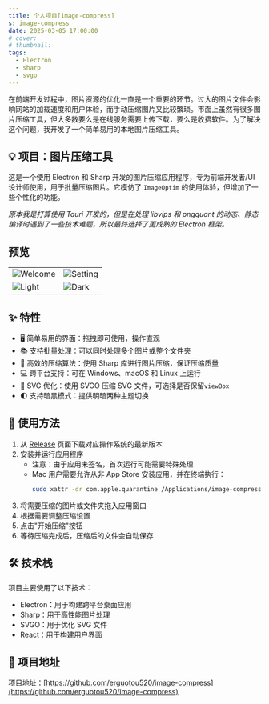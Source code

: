 ```yaml
---
title: 个人项目[image-compress]
s: image-compress
date: 2025-03-05 17:00:00
# cover:
# thumbnail:
tags:
  - Electron
  - sharp
  - svgo
---
```

在前端开发过程中，图片资源的优化一直是一个重要的环节。过大的图片文件会影响网站的加载速度和用户体验，而手动压缩图片又比较繁琐。市面上虽然有很多图片压缩工具，但大多数要么是在线服务需要上传下载，要么是收费软件。为了解决这个问题，我开发了一个简单易用的本地图片压缩工具。

## 💡 项目：图片压缩工具

这是一个使用 Electron 和 Sharp 开发的图片压缩应用程序，专为前端开发者/UI设计师使用，用于批量压缩图片。它模仿了 `ImageOptim` 的使用体验，但增加了一些个性化的功能。

*原本我是打算使用 Tauri 开发的，但是在处理 libvips 和 pngquant 的动态、静态编译时遇到了一些技术难题，所以最终选择了更成熟的 Electron 框架。*

## 预览

| | |
|---|---|
| ![Welcome](https://github.com/erguotou520/image-compress/raw/electron/assets/welcome.png) | ![Setting](https://github.com/erguotou520/image-compress/raw/electron/assets/setting.png) |
| ![Light](https://github.com/erguotou520/image-compress/raw/electron/assets/light.png) | ![Dark](https://github.com/erguotou520/image-compress/raw/electron/assets/dark.png) |

<!-- more -->

## ✨ 特性

- 🖥️ 简单易用的界面：拖拽即可使用，操作直观
- 📚 支持批量处理：可以同时处理多个图片或整个文件夹
- 🚀 高效的压缩算法：使用 Sharp 库进行图片压缩，保证压缩质量
- 💻 跨平台支持：可在 Windows、macOS 和 Linux 上运行
- 🎨 SVG 优化：使用 SVGO 压缩 SVG 文件，可选择是否保留`viewBox`
- 🌓 支持暗黑模式：提供明暗两种主题切换

## 🎯 使用方法

1. 从 [Release](https://github.com/erguotou520/image-compress/releases) 页面下载对应操作系统的最新版本
2. 安装并运行应用程序
   - 注意：由于应用未签名，首次运行可能需要特殊处理
   - Mac 用户需要允许从非 App Store 安装应用，并在终端执行：
     ```bash
     sudo xattr -dr com.apple.quarantine /Applications/image-compress.app
     ```
3. 将需要压缩的图片或文件夹拖入应用窗口
4. 根据需要调整压缩设置
5. 点击"开始压缩"按钮
6. 等待压缩完成后，压缩后的文件会自动保存

## 🛠️ 技术栈

项目主要使用了以下技术：

- Electron：用于构建跨平台桌面应用
- Sharp：用于高性能图片处理
- SVGO：用于优化 SVG 文件
- React：用于构建用户界面

## 📄 项目地址

项目地址：[https://github.com/erguotou520/image-compress](https://github.com/erguotou520/image-compress)
